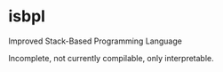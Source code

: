 # isbpl
Improved Stack-Based Programming Language

Incomplete, not currently compilable, only interpretable.

